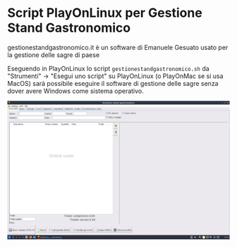 # Script PlayOnLinux per Gestione Stand Gastronomico 
gestionestandgastronomico.it è un software di Emanuele Gesuato usato per la gestione delle sagre di paese

Eseguendo in PlayOnLinux lo script ```gestionestandgastronomico.sh``` da "Strumenti" -> "Esegui uno script" su PlayOnLinux (o PlayOnMac se si usa MacOS) sarà possibile eseguire il software di gestione delle sagre senza dover avere Windows come sistema operativo.

![](copertina.png)